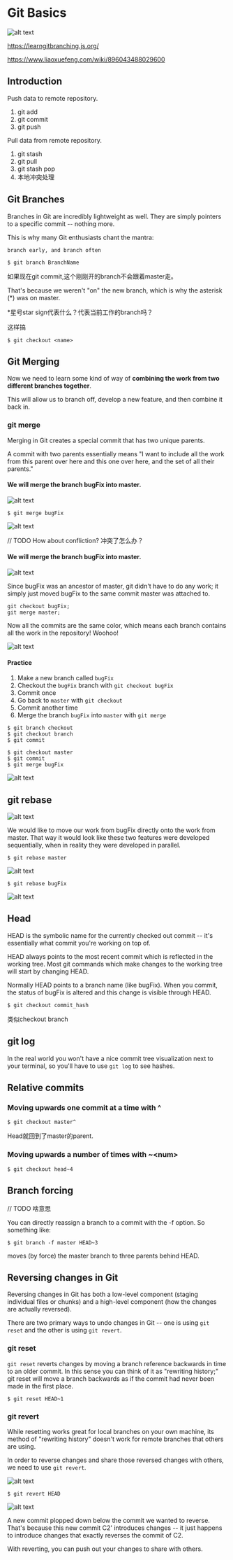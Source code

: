 # Git Basics

![alt text](./images/git-transport.png)

https://learngitbranching.js.org/

https://www.liaoxuefeng.com/wiki/896043488029600


## Introduction
Push data to remote repository.
1. git add 
2. git commit
3. git push

Pull data from remote repository.
1. git stash
2. git pull
3. git stash pop
4. 本地冲突处理

## Git Branches
Branches in Git are incredibly lightweight as well. They are simply pointers to a specific commit -- nothing more. 

This is why many Git enthusiasts chant the mantra:

`
branch early, and branch often
`


```
$ git branch BranchName
```

如果现在git commit,这个刚刚开的branch不会跟着master走。

That's because we weren't "on" the new branch, which is why the asterisk (*) was on master.

*星号star sign代表什么？代表当前工作的branch吗？

这样搞
```
$ git checkout <name>
```

## Git Merging
Now we need to learn some kind of way of **combining the work from two different branches together**.

This will allow us to branch off, develop a new feature, and then combine it back in.

### git merge
Merging in Git creates a special commit that has two unique parents. 

A commit with two parents essentially means "I want to include all the work from this parent over here and this one over here, and the set of all their parents."

#### We will merge the branch bugFix into master.
![alt text](./images/git-merge.png)

```
$ git merge bugFix
```

![alt text](./images/merge-fixBug.png)

// TODO
How about confliction? 冲突了怎么办？
#### We will merge the branch bugFix into master.
![alt text](./images/merge-master-into-bugFix.png)

Since bugFix was an ancestor of master, git didn't have to do any work; it simply just moved bugFix to the same commit master was attached to.

```
git checkout bugFix;
git merge master;
```

Now all the commits are the same color, which means each branch contains all the work in the repository! Woohoo!

![alt text](./images/merge-master-into-bugFix-2.png)

#### Practice
1. Make a new branch called `bugFix`
2. Checkout the `bugFix` branch with `git checkout bugFix`
3. Commit once
4. Go back to `master` with `git checkout`
5. Commit another time
6. Merge the branch `bugFix` into `master` with `git merge`

```
$ git branch checkout
$ git checkout branch
$ git commit

$ git checkout master
$ git commit
$ git merge bugFix
```

![alt text](./images/merge-pracitce.png)

## git rebase

![alt text](./images/git-rebase-1.png)

We would like to move our work from bugFix directly onto the work from master. That way it would look like these two features were developed sequentially, when in reality they were developed in parallel.

```
$ git rebase master
```

![alt text](./images/git-rebase-2.png)

```
$ git rebase bugFix
```

![alt text](./images/git-rebase-3.png)


## Head
HEAD is the symbolic name for the currently checked out commit -- it's essentially what commit you're working on top of.

HEAD always points to the most recent commit which is reflected in the working tree. Most git commands which make changes to the working tree will start by changing HEAD.

Normally HEAD points to a branch name (like bugFix). When you commit, the status of bugFix is altered and this change is visible through HEAD.

```
$ git checkout commit_hash
```
类似checkout branch

## git log
In the real world you won't have a nice commit tree visualization next to your terminal, so you'll have to use `git log` to see hashes.

## Relative commits

### Moving upwards one commit at a time with ^
```
$ git checkout master^
```
Head就回到了master的parent.

### Moving upwards a number of times with ~\<num>
```
$ git checkout head~4
```

## Branch forcing
// TODO 啥意思

You can directly reassign a branch to a commit with the -f option. So something like:
```
$ git branch -f master HEAD~3
```
moves (by force) the master branch to three parents behind HEAD.

## Reversing changes in Git
Reversing changes in Git has both a low-level component (staging individual files or chunks) and a high-level component (how the changes are actually reversed).

There are two primary ways to undo changes in Git -- one is using `git reset` and the other is using `git revert`.

### git reset
`git reset` reverts changes by moving a branch reference backwards in time to an older commit. In this sense you can think of it as "rewriting history;" git reset will move a branch backwards as if the commit had never been made in the first place.
```
$ git reset HEAD~1
```

### git revert
While resetting works great for local branches on your own machine, its method of "rewriting history" doesn't work for remote branches that others are using.

In order to reverse changes and share those reversed changes with others, we need to use `git revert`.

![alt text](./images/git-revert-1.png)

```
$ git revert HEAD
```

![alt text](./images/git-revert-2.png)

A new commit plopped down below the commit we wanted to reverse. That's because this new commit C2' introduces changes -- it just happens to introduce changes that exactly reverses the commit of C2.

With reverting, you can push out your changes to share with others.



